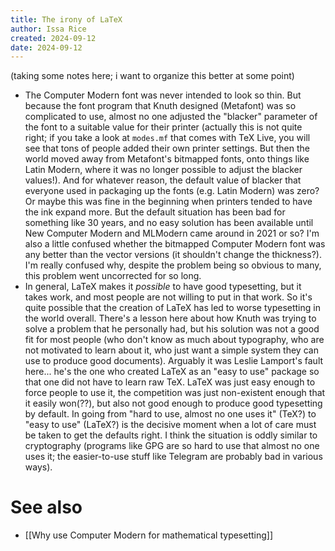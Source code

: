 ```yaml
---
title: The irony of LaTeX
author: Issa Rice
created: 2024-09-12
date: 2024-09-12
---
```


(taking some notes here; i want to organize this better at some point)

- The Computer Modern font was never intended to look so thin. But because the font program that Knuth designed (Metafont) was so complicated to use, almost no one adjusted the "blacker" parameter of the font to a suitable value for their printer (actually this is not quite right; if you take a look at `modes.mf` that comes with TeX Live, you will see that tons of people added their own printer settings. But then the world moved away from Metafont's bitmapped fonts, onto things like Latin Modern, where it was no longer possible to adjust the blacker values!). And for whatever reason, the default value of blacker that everyone used in packaging up the fonts (e.g. Latin Modern) was zero? Or maybe this was fine in the beginning when printers tended to have the ink expand more. But the default situation has been bad for something like 30 years, and no easy solution has been available until New Computer Modern and MLModern came around in 2021 or so? I'm also a little confused whether the bitmapped Computer Modern font was any better than the vector versions (it shouldn't change the thickness?). I'm really confused why, despite the problem being so obvious to many, this problem went uncorrected for so long.
- In general, LaTeX makes it _possible_ to have good typesetting, but it takes work, and most people are not willing to put in that work. So it's quite possible that the creation of LaTeX has led to worse typesetting in the world overall. There's a lesson here about how Knuth was trying to solve a problem that he personally had, but his solution was not a good fit for most people (who don't know as much about typography, who are not motivated to learn about it, who just want a simple system they can use to produce good documents). Arguably it was Leslie Lamport's fault here... he's the one who created LaTeX as an "easy to use" package so that one did not have to learn raw TeX. LaTeX was just easy enough to force people to use it, the competition was just non-existent enough that it easily won(??), but also not good enough to produce good typesetting by default. In going from "hard to use, almost no one uses it" (TeX?) to "easy to use" (LaTeX?) is the decisive moment when a lot of care must be taken to get the defaults right. I think the situation is oddly similar to cryptography (programs like GPG are so hard to use that almost no one uses it; the easier-to-use stuff like Telegram are probably bad in various ways).

# See also

- [[Why use Computer Modern for mathematical typesetting]]